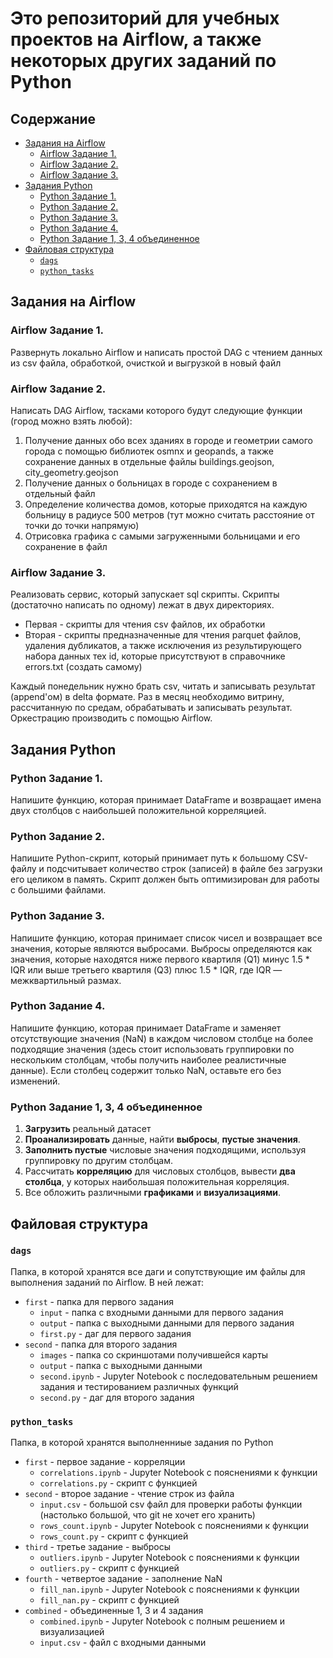 # Это репозиторий для учебных проектов на Airflow, а также некоторых других заданий по Python <!-- omit in toc -->

## Содержание <!-- omit in toc -->
- [Задания на Airflow](#задания-на-airflow)
  - [Airflow Задание 1.](#airflow-задание-1)
  - [Airflow Задание 2.](#airflow-задание-2)
  - [Airflow Задание 3.](#airflow-задание-3)
- [Задания Python](#задания-python)
  - [Python Задание 1.](#python-задание-1)
  - [Python Задание 2.](#python-задание-2)
  - [Python Задание 3.](#python-задание-3)
  - [Python Задание 4.](#python-задание-4)
  - [Python Задание 1, 3, 4 объединенное](#python-задание-1-3-4-объединенное)
- [Файловая структура](#файловая-структура)
  - [`dags`](#dags)
  - [`python_tasks`](#python_tasks)

## Задания на Airflow

### Airflow Задание 1.
Развернуть локально Airflow и написать простой DAG с чтением данных из csv файла, обработкой, очисткой и выгрузкой в новый файл

### Airflow Задание 2.
Написать DAG Airflow, тасками которого будут следующие функции (город можно взять любой): 
1. Получение данных обо всех зданиях в городе и геометрии самого города с помощью библиотек osmnx и geopands, а также сохранение данных в отдельные файлы buildings.geojson, city_geometry.geojson
2. Получение данных о больницах в городе с сохранением в отдельный файл
3. Определение количества домов, которые приходятся на каждую больницу в радиусе 500 метров (тут можно считать расстояние от точки до точки напрямую)
4. Отрисовка графика с самыми загруженными больницами и его сохранение в файл

### Airflow Задание 3.
Реализовать сервис, который запускает sql скрипты. Скрипты (достаточно написать по одному) лежат в двух директориях. 
- Первая - скрипты для чтения csv файлов, их обработки
- Вторая - скрипты предназначенные для чтения parquet файлов, удаления дубликатов, а также исключения из результирующего набора данных тех id, которые присутствуют в справочнике errors.txt (создать самому)

Каждый понедельник нужно брать csv, читать и записывать результат (append'ом) в delta формате.
Раз в месяц необходимо витрину, рассчитанную по средам, обрабатывать и записывать результат.
Оркестрацию производить с помощью Airflow.


## Задания Python

### Python Задание 1.
Напишите функцию, которая принимает DataFrame и возвращает имена двух столбцов с наибольшей положительной корреляцией.

### Python Задание 2.
Напишите Python-скрипт, который принимает путь к большому CSV-файлу и подсчитывает количество строк (записей) в файле без загрузки его целиком в память. Скрипт должен быть оптимизирован для работы с большими файлами.

### Python Задание 3.
Напишите функцию, которая принимает список чисел и возвращает все значения, которые являются выбросами. Выбросы определяются как значения, которые находятся ниже первого квартиля (Q1) минус 1.5 * IQR или выше третьего квартиля (Q3) плюс 1.5 * IQR, где IQR — межквартильный размах.

### Python Задание 4.
Напишите функцию, которая принимает DataFrame и заменяет отсутствующие значения (NaN) в каждом числовом столбце на более подходящие значения (здесь стоит использовать группировки по нескольким столбцам, чтобы получить наиболее реалистичные данные). Если столбец содержит только NaN, оставьте его без изменений.

### Python Задание 1, 3, 4 объединенное
1. **Загрузить** реальный датасет
2. **Проанализировать** данные, найти **выбросы**, **пустые значения**. 
3. **Заполнить пустые** числовые значения подходящими, используя группировку по другим столбцам. 
4. Рассчитать **корреляцию** для числовых столбцов, вывести **два столбца**, у которых наибольшая положительная корреляция. 
5. Все обложить различными **графиками** и **визуализациями**.

## Файловая структура

### `dags` 
Папка, в которой хранятся все даги и сопутствующие им файлы для выполнения заданий по Airflow.
В ней лежат:

- `first` - папка для первого задания
  - `input` - папка с входными данными для первого задания
  - `output` - папка с выходными данными для первого задания
  - `first.py` - даг для первого задания
- `second` - папка для второго задания
  - `images` - папка со скриншотами получившейся карты
  - `output` - папка с выходными данными
  - `second.ipynb` - Jupyter Notebook с последовательным решением задания и тестированием различных функций
  - `second.py` - даг для второго задания

### `python_tasks`
Папка, в которой хранятся выполненниые задания по Python

- `first` - первое задание - корреляции
  - `correlations.ipynb` - Jupyter Notebook с пояснениями к функции
  - `correlations.py` - скрипт с функцией
- `second` - второе задание - чтение строк из файла
  - `input.csv` - большой csv файл для проверки работы функции (настолько большой, что git не хочет его хранить)
  - `rows_count.ipynb` - Jupyter Notebook с пояснениями к функции
  - `rows_count.py` - скрипт с функцией
- `third` - третье задание - выбросы
  - `outliers.ipynb` - Jupyter Notebook с пояснениями к функции
  - `outliers.py` - скрипт с функцией
- `fourth` - четвертое задание - заполнение NaN
  - `fill_nan.ipynb` - Jupyter Notebook с пояснениями к функции
  - `fill_nan.py` - скрипт с функцией
- `combined` - объединенные 1, 3 и 4 задания
  - `combined.ipynb` - Jupyter Notebook с полным решением и визуализацией
  - `input.csv` - файл с входными данными
